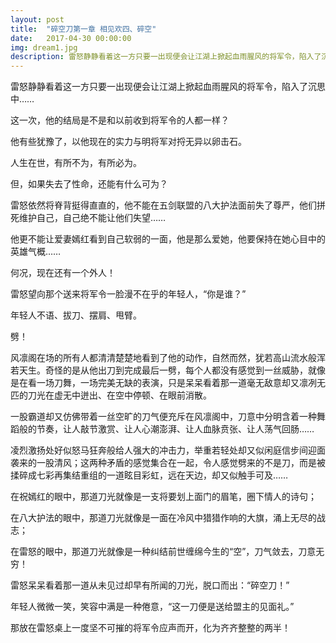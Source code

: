 ```yaml
---
layout: post
title:  "碎空刀第一章 相见欢四、碎空"
date:   2017-04-30 00:00:00
img: dream1.jpg
description: 雷怒静静看着这一方只要一出现便会让江湖上掀起血雨腥风的将军令，陷入了沉思中……
---
```

雷怒静静看着这一方只要一出现便会让江湖上掀起血雨腥风的将军令，陷入了沉思中……

这一次，他的结局是不是和以前收到将军令的人都一样？

他有些犹豫了，以他现在的实力与明将军对捋无异以卵击石。

人生在世，有所不为，有所必为。

但，如果失去了性命，还能有什么可为？

雷怒依然将脊背挺得直直的，他不能在五剑联盟的八大护法面前失了尊严，他们拼死维护自己，自己绝不能让他们失望……

他更不能让爱妻嫣红看到自己软弱的一面，他是那么爱她，他要保持在她心目中的英雄气概……

何况，现在还有一个外人！

雷怒望向那个送来将军令一脸漫不在乎的年轻人，“你是谁？”

年轻人不语、拔刀、摆肩、甩臂。

劈！

风凛阁在场的所有人都清清楚楚地看到了他的动作，自然而然，犹若高山流水般浑若天生。奇怪的是从他出刀到完成最后一劈，每个人都没有感觉到一丝威胁，就像是在看一场刀舞，一场完美无缺的表演，只是呆呆看着那一道毫无敌意却又凛冽无匹的刀光在虚无中迸出、在空中停顿、在眼前消散。

一股霸道却又仿佛带着一丝空旷的刀气便充斥在风凛阁中，刀意中分明含着一种舞蹈般的节奏，让人敲节激赏、让人心潮澎湃、让人血脉贲张、让人荡气回肠……

凌烈激扬处好似怒马狂奔般给人强大的冲击力，举重若轻处却又似闲庭信步间迎面袭来的一股清风；这两种矛盾的感觉集合在一起，令人感觉劈来的不是刀，而是被揉碎成七彩再集结重组的一道眩目彩虹，远在天边，却又似触手可及……

在祝嫣红的眼中，那道刀光就像是一支将要划上面门的眉笔，圈下情人的诗句；

在八大护法的眼中，那道刀光就像是一面在冷风中猎猎作响的大旗，涌上无尽的战志；

在雷怒的眼中，那道刀光就像是一种纠结前世缠绵今生的“空”，刀气敛去，刀意无穷！

雷怒呆呆看着那一道从未见过却早有所闻的刀光，脱口而出：“碎空刀！”

年轻人微微一笑，笑容中满是一种倦意，“这一刀便是送给盟主的见面礼。”

那放在雷怒桌上一度坚不可摧的将军令应声而开，化为齐齐整整的两半！

